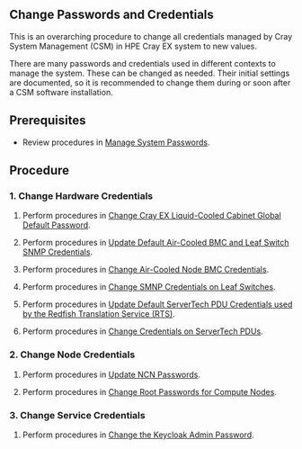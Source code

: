 

## Change Passwords and Credentials

This is an overarching procedure to change all credentials managed by Cray System Management (CSM) in HPE Cray EX system to new values.

There are many passwords and credentials used in different contexts to manage the system. These can be changed as needed. Their initial settings are documented, so it is recommended to change them during or soon after a CSM software installation.

## Prerequisites

- Review procedures in [Manage System Passwords](../security_and_authentication/Manage_System_Passwords.md).

## Procedure

### 1. Change Hardware Credentials

1. Perform procedures in [Change Cray EX Liquid-Cooled Cabinet Global Default Password](../security_and_authentication/Change_EX_Liquid-Cooled_Cabinet_Global_Default_Password.md).

2. Perform procedures in [Update Default Air-Cooled BMC and Leaf Switch SNMP Credentials](../security_and_authentication/Update_Default_Air-Cooled_BMC_and_Leaf_Switch_SNMP_Credentials.md).

3. Perform procedures in [Change Air-Cooled Node BMC Credentials](../security_and_authentication/Change_Air-Cooled_Node_BMC_Credentials.md).

4. Perform procedures in [Change SMNP Credentials on Leaf Switches](../security_and_authentication/Change_SMNP_Credentials_on_Leaf_Switches.md).

5. Perform procedures in [Update Default ServerTech PDU Credentials used by the Redfish Translation Service (RTS)](../security_and_authentication/Update_Default_ServerTech_PDU_Credentials_used_by_the_Redfish_Translation_Service.md).

6. Perform procedures in [Change Credentials on ServerTech PDUs](../security_and_authentication/Change_Credentials_on_ServerTech_PDUs.md).

### 2. Change Node Credentials

1. Perform procedures in [Update NCN Passwords](../security_and_authentication/Update_NCN_Passwords.md).

2. Perform procedures in [Change Root Passwords for Compute Nodes](../security_and_authentication/Change_Root_Passwords_for_Compute_Nodes.md).

### 3. Change Service Credentials

1. Perform procedures in [Change the Keycloak Admin Password](../security_and_authentication/Change_the_Keycloak_Admin_Password.md).

